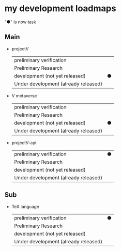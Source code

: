 # my development loadmaps

"●" is now task

## Main
- projectV 
    
    | | |
    | --- | ---
    | preliminary verification  | |
    | Preliminary Research | |
    | development (not yet released) | ● |
    | Under development (already released) | |

- V metaverse 
    
    | | |
    | --- | ---
    | preliminary verification  | |
    | Preliminary Research | |
    | development (not yet released) | ● |
    | Under development (already released) | |

- projectV-api 
    
    | | |
    | --- | ---
    | preliminary verification  | ● |
    | Preliminary Research |  |
    | development (not yet released) |  |
    | Under development (already released) | |


## Sub

- TeX language 
    
    | | |
    | --- | ---
    | preliminary verification  | ● |
    | Preliminary Research |  |
    | development (not yet released) |  |
    | Under development (already released) | |
